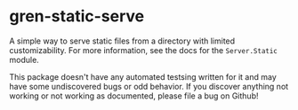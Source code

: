 # gren-static-serve

A simple way to serve static files from a directory with limited customizability. For more information, see the docs for the `Server.Static` module.

This package doesn't have any automated testsing written for it and may have some undiscovered bugs or odd behavior. If you discover anything not working or not working as documented, please file a bug on Github!